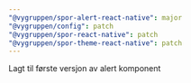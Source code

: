 ```yaml
---
"@vygruppen/spor-alert-react-native": major
"@vygruppen/config": patch
"@vygruppen/spor-react-native": patch
"@vygruppen/spor-theme-react-native": patch
---
```


Lagt til første versjon av alert komponent
